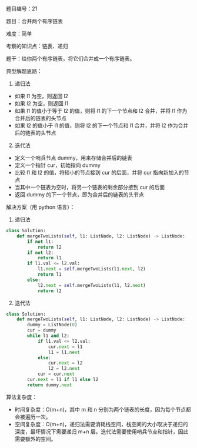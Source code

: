 题目编号：21

题目：合并两个有序链表

难度：简单

考察的知识点：链表、递归

题干：给你两个有序链表，将它们合并成一个有序链表。

典型解题思路：

1. 递归法

- 如果 l1 为空，则返回 l2
- 如果 l2 为空，则返回 l1
- 如果 l1 的值小于等于 l2 的值，则将 l1 的下一个节点和 l2 合并，并将 l1 作为合并后的链表的头节点
- 如果 l2 的值小于 l1 的值，则将 l2 的下一个节点和 l1 合并，并将 l2 作为合并后的链表的头节点

2. 迭代法

- 定义一个哨兵节点 dummy，用来存储合并后的链表
- 定义一个指针 cur，初始指向 dummy
- 比较 l1 和 l2 的值，将较小的节点接到 cur 的后面，并将 cur 指向新加入的节点
- 当其中一个链表为空时，将另一个链表的剩余部分接到 cur 的后面
- 返回 dummy 的下一个节点，即为合并后的链表的头节点

解决方案（用 python 语言）：

1. 递归法

```python
class Solution:
    def mergeTwoLists(self, l1: ListNode, l2: ListNode) -> ListNode:
        if not l1:
            return l2
        if not l2:
            return l1
        if l1.val <= l2.val:
            l1.next = self.mergeTwoLists(l1.next, l2)
            return l1
        else:
            l2.next = self.mergeTwoLists(l1, l2.next)
            return l2
```

2. 迭代法

```python
class Solution:
    def mergeTwoLists(self, l1: ListNode, l2: ListNode) -> ListNode:
        dummy = ListNode(0)
        cur = dummy
        while l1 and l2:
            if l1.val <= l2.val:
                cur.next = l1
                l1 = l1.next
            else:
                cur.next = l2
                l2 = l2.next
            cur = cur.next
        cur.next = l1 if l1 else l2
        return dummy.next
```

算法复杂度：

- 时间复杂度：O(m+n)，其中 m 和 n 分别为两个链表的长度，因为每个节点都会被遍历一次。
- 空间复杂度：O(m+n)，递归法需要消耗栈空间，栈空间的大小取决于递归的深度，最坏情况下需要递归 m+n 层。迭代法需要使用哨兵节点和指针，因此需要额外的空间。